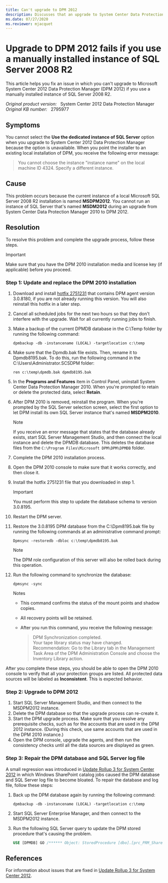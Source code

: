 ```yaml
---
title: Can't upgrade to DPM 2012
description: Discusses that an upgrade to System Center Data Protection Manager 2012 fails if you use a manually installed instance of SQL Server 2008 R2. Provides a resolution.
ms.date: 07/27/2020
ms.reviewer: mjacquet
---
```

# Upgrade to DPM 2012 fails if you use a manually installed instance of SQL Server 2008 R2

This article helps you fix an issue in which you can't upgrade to Microsoft System Center 2012 Data Protection Manager (DPM 2012) if you use a manually installed instance of SQL Server 2008 R2.

_Original product version:_ &nbsp; System Center 2012 Data Protection Manager  
_Original KB number:_ &nbsp; 2795977

## Symptoms

You cannot select the **Use the dedicated instance of SQL Server** option when you upgrade to System Center 2012 Data Protection Manager because the option is unavailable. When you point the installer to an existing local installation of DPM, you receive the following error message:

> You cannot choose the instance "instance name" on the local machine ID 4324. Specify a different instance.

## Cause

This problem occurs because the current instance of a local Microsoft SQL Server 2008 R2 installation is named **MSDPM2012**. You cannot run an instance of SQL Server that's named **MSDM2012** during an upgrade from System Center Data Protection Manager 2010 to DPM 2012.

## Resolution

To resolve this problem and complete the upgrade process, follow these steps.

> [!IMPORTANT]
> Make sure that you have the DPM 2010 installation media and license key (if applicable) before you proceed.

### Step 1: Update and replace the DPM 2010 installation

1. Download and install [hotfix 2751231](https://support.microsoft.com/help/2751231) that contains DPM agent version 3.0.8180, if you are not already running this version. You will also reinstall this hotfix in a later step.

2. Cancel all scheduled jobs for the next two hours so that they don't interfere with the upgrade. Wait for all currently running jobs to finish.
3. Make a backup of the current DPMDB database in the C:\Temp folder by running the following command:

    ```console
    dpmbackup -db -instancename (LOCAL) -targetlocation c:\temp
    ```  

4. Make sure that the Dpmdb.bak file exists. Then, rename it to Dpmdb8195.bak. To do this, run the following command in the C:\Users\Administrator.SCSDPM folder:

    ```console
    ren c:\temp\dpmdb.bak dpmdb8195.bak
    ```  

5. In the **Programs and Features** item in Control Panel, uninstall System Center Data Protection Manager 2010. When you're prompted to retain or delete the protected data, select **Retain**.
6. After DPM 2010 is removed, reinstall the program. When you're prompted by the SQL Server selection screen, select the first option to let DPM install its own SQL Server instance that's named **MSDPM2010**.

    > [!NOTE]
    > If you receive an error message that states that the database already exists, start SQL Server Management Studio, and then connect the local instance and delete the DPMDB database. This deletes the database files from the `C:\Program Files\Microsoft DPM\DPM\DPMDB` folder.

7. Complete the DPM 2010 installation process.
8. Open the DPM 2010 console to make sure that it works correctly, and then close it.
9. Install the hotfix 2751231 file that you downloaded in step 1.

    > [!IMPORTANT]
    > You must perform this step to update the database schema to version 3.0.8195.

10. Restart the DPM server.
11. Restore the 3.0.8195 DPM database from the C:\Dpm8195.bak file by running the following commands at an administrative command prompt:

    ```console
    Dpmsync -restoredb -dbloc c:\temp\dpmdb8195.bak
    ```

    > [!NOTE]
    > The DPM role configuration of this server will also be rolled back during this operation.

12. Run the following command to synchronize the database:

    ```console
    dpmsync -sync
    ```

    Notes

    - This command confirms the status of the mount points and shadow copies.
    - All recovery points will be retained.
    - After you run this command, you receive the following message:

        > DPM Synchronization completed.  
        > Your tape library status may have changed.  
        > Recommendation: Go to the Library tab in the Management Task Area of the DPM Administration Console and choose the Inventory Library action.

After you complete these steps, you should be able to open the DPM 2010 console to verify that all your protection groups are listed. All protected data sources will be labeled as **Inconsistent**. This is expected behavior.

### Step 2: Upgrade to DPM 2012

1. Start SQL Server Management Studio, and then connect to the MSDPM2012 instance.
2. Delete the DPM database so that the upgrade process can re-create it.
3. Start the DPM upgrade process. Make sure that you resolve any prerequisite checks, such as for the accounts that are used in the DPM 2012 instance. (During this check, use same accounts that are used in the DPM 2010 instance.)
4. Open the DPM console, upgrade the agents, and then run the consistency checks until all the data sources are displayed as green.

### Step 3: Repair the DPM database and SQL Server log file

A small regression was introduced in [Update Rollup 3 for System Center 2012](https://support.microsoft.com/help/2756127) in which Windows SharePoint catalog jobs caused the DPM database and SQL Server log file to become bloated. To repair the database and log file, follow these steps:

1. Back up the DPM database again by running the following command:

    ```console
    dpmbackup -db -instancename (LOCAL) -targetlocation c:\temp
    ```  

2. Start SQL Server Enterprise Manager, and then connect to the MSDPM2012 instance.
3. Run the following SQL Server query to update the DPM stored procedure that's causing the problem.

    ```sql
    USE [DPMDB] GO /****** Object: StoredProcedure [dbo].[prc_PRM_SharePointRecoverableObject_Update] Script Date: 11/03/2012 01:36:08 ******/ SET ANSI_NULLS ON GO SET QUOTED_IDENTIFIER ON GO ALTER PROCEDURE [dbo].[prc_PRM_SharePointRecoverableObject_Update] ( @Caption nvarchar(40), @ComponentType nvarchar(16), @RecoverableObjectId BIGINT ) AS DECLARE @error INT, @rowCount INT SET @error = 0 SET NOCOUNT ON -- UPDATE tbl_RM_SharePointRecoverableObject SET Caption = @Caption UPDATE tbl_RM_SharePointRecoverableObject SET Caption = @Caption, ComponentType = @ComponentType WHERE RecoverableObjectId = @RecoverableObjectId SELECT @error = dbo.udf_DPS_CheckRowCount(1) SET NOCOUNT OFF RETURN @error
    ```

## References

For information about issues that are fixed in [Update Rollup 3 for System Center 2012](https://support.microsoft.com/help/2756127).
